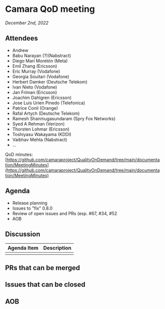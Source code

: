 # Camara QoD meeting

*December 2nd, 2022*

## Attendees

* Andrew
* Babu Narayan (?)(Nabstract)
* Diego Marí Moretón (Meta)
* Emil Zhang (Ericsson)
* Eric Murray (Vodafone)
* Georgia Souitari (Vodafone)
* Herbert Damker (Deutsche Telekom)
* Ivan Nieto (Vodafone)
* Jan Friman (Ericsson)
* Joachim Dahlgren (Ericsson)
* Jose Luis Urien Pinedo (Telefonica)
* Patrice Conil (Orange)
* Rafal Artych (Deutsche Telekom)
* Ramesh Shanmugasundaram (Spry Fox Networks)
* Syed A Rehman (Verizon)
* Thorsten Lohmar (Ericsson)
* Toshiyasu Wakayama (KDDI)
* Vaibhav Mehta (Nabstract)
* ...

QoD minutes: [https://github.com/camaraproject/QualityOnDemand/tree/main/documentation/MeetingMinutes](https://github.com/camaraproject/QualityOnDemand/tree/main/documentation/MeetingMinutes)

## Agenda

* Release planning
* Issues to "fix" 0.8.0
* Review of open issues and PRs (esp. #67, #34, #52
* AOB

## Discussion

| Agenda Item | Description |
| ----------- | ----------- |
|             |             |

## PRs that can be merged

## Issues that can be closed

## AOB

